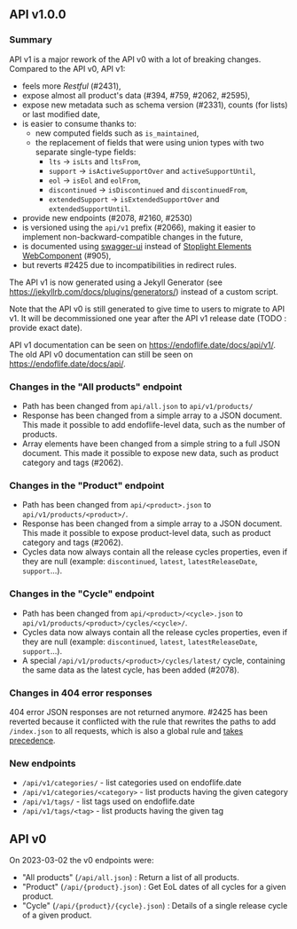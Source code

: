 ## API v1.0.0

### Summary

API v1 is a major rework of the API v0 with a lot of breaking changes. Compared to the API v0, API
v1:

- feels more _Restful_ (#2431),
- expose almost all product's data (#394, #759, #2062, #2595),
- expose new metadata such as schema version (#2331), counts (for lists) or last modified date,
- is easier to consume thanks to:
  - new computed fields such as `is_maintained`,
  - the replacement of fields that were using union types with two separate single-type fields:
    - `lts` -> `isLts` and `ltsFrom`,
    - `support` -> `isActiveSupportOver` and `activeSupportUntil`,
    - `eol` -> `isEol` and `eolFrom`,
    - `discontinued` -> `isDiscontinued` and `discontinuedFrom`,
    - `extendedSupport` -> `isExtendedSupportOver` and `extendedSupportUntil`.
- provide new endpoints (#2078, #2160, #2530)
- is versioned using the `api/v1` prefix (#2066), making it easier to implement
  non-backward-compatible changes in the future,
- is documented using [swagger-ui](https://swagger.io/tools/swagger-ui/) instead of [Stoplight
  Elements WebComponent](https://github.com/stoplightio/elements/blob/main/docs/getting-started/elements/html.md)
  (#905),
- but reverts #2425 due to incompatibilities in redirect rules.

The API v1 is now generated using a Jekyll Generator (see https://jekyllrb.com/docs/plugins/generators/)
instead of a custom script.

Note that the API v0 is still generated to give time to users to migrate to API v1. It will be
decommissioned one year after the API v1 release date (TODO : provide exact date).

API v1 documentation can be seen on <https://endoflife.date/docs/api/v1/>.
The old API v0 documentation can still be seen on <https://endoflife.date/docs/api/>.

### Changes in the "All products" endpoint

- Path has been changed from `api/all.json` to `api/v1/products/`
- Response has been changed from a simple array to a JSON document. This made it possible to add endoflife-level data, such as the number of products.
- Array elements have been changed from a simple string to a full JSON document. This made it possible to expose new data, such as product category and tags (#2062).

### Changes in the "Product" endpoint

- Path has been changed from `api/<product>.json` to `api/v1/products/<product>/`.
- Response has been changed from a simple array to a JSON document. This made it possible to expose product-level data, such as product category and tags (#2062).
- Cycles data now always contain all the release cycles properties, even if they are null (example: `discontinued`, `latest`, `latestReleaseDate`, `support`...).

### Changes in the "Cycle" endpoint

- Path has been changed from `api/<product>/<cycle>.json` to `api/v1/products/<product>/cycles/<cycle>/`.
- Cycles data now always contain all the release cycles properties, even if they are null (example: `discontinued`, `latest`, `latestReleaseDate`, `support`...).
- A special `/api/v1/products/<product>/cycles/latest/` cycle, containing the same data as the latest cycle, has been added (#2078).

### Changes in 404 error responses

404 error JSON responses are not returned anymore. #2425 has been reverted because it conflicted
with the rule that rewrites the paths to add `/index.json` to all requests, which is also a global
rule and [takes precedence](https://docs.netlify.com/routing/redirects/#rule-processing-order).

### New endpoints

- `/api/v1/categories/` - list categories used on endoflife.date
- `/api/v1/categories/<category>` - list products having the given category
- `/api/v1/tags/` - list tags used on endoflife.date
- `/api/v1/tags/<tag>` - list products having the given tag



## API v0

On 2023-03-02 the v0 endpoints were:

- "All products" (`/api/all.json`) : Return a list of all products.
- "Product" (`/api/{product}.json`) : Get EoL dates of all cycles for a given product.
- "Cycle" (`/api/{product}/{cycle}.json`) : Details of a single release cycle of a given product.
